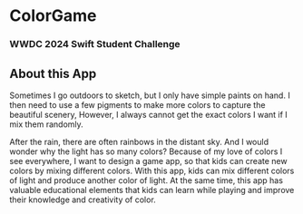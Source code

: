 # ColorGame
### WWDC 2024 Swift Student Challenge


## About this App
Sometimes I go outdoors to sketch, but I only have simple paints on hand. I then need to use a few pigments to make more colors to capture the beautiful scenery, However, I always cannot get the exact colors I want if I mix them randomly. 
 
After the rain, there are often rainbows in the distant sky. And I would wonder why the light has so many colors? Because of my love of colors I see everywhere, I want to design a game app, so that kids can create new colors by mixing different colors. With this app, kids can mix different colors of light and produce another color of light. At the same time, this app has valuable educational elements that kids can learn while playing and improve their knowledge and creativity of color.
